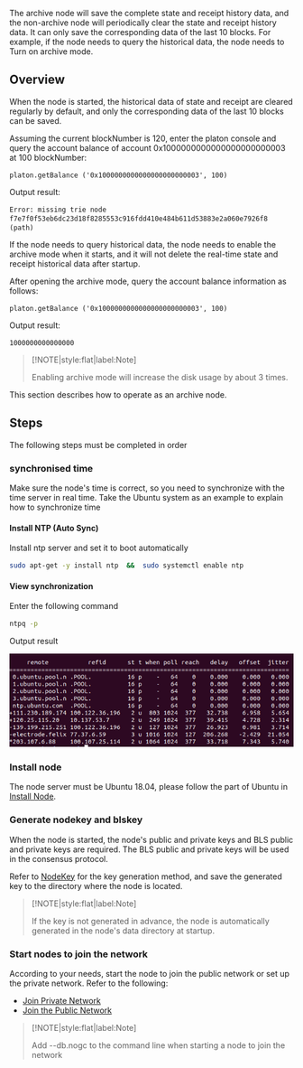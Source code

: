 The archive node will save the complete state and receipt history data, and the non-archive node will periodically clear the state and receipt history data. It can only save the corresponding data of the last 10 blocks. For example, if the node needs to query the historical data, the node needs to Turn on archive mode.


## Overview

When the node is started, the historical data of state and receipt are cleared regularly by default, and only the corresponding data of the last 10 blocks can be saved.

Assuming the current blockNumber is 120, enter the platon console and query the account balance of account 0x1000000000000000000000003 at 100 blockNumber:

```
platon.getBalance ('0x1000000000000000000000003', 100)
```

Output result:

```
Error: missing trie node f7e7f0f53eb6dc23d18f8285553c916fdd410e484b611d53883e2a060e7926f8 (path)
```


If the node needs to query historical data, the node needs to enable the archive mode when it starts, and it will not delete the real-time state and receipt historical data after startup.

After opening the archive mode, query the account balance information as follows:

```
platon.getBalance ('0x1000000000000000000000003', 100)
```

Output result:

```
1000000000000000
```



> [!NOTE|style:flat|label:Note]
>
> Enabling archive mode will increase the disk usage by about 3 times.

 
This section describes how to operate as an archive node.


## Steps

The following steps must be completed in order

### synchronised time

Make sure the node's time is correct, so you need to synchronize with the time server in real time. Take the Ubuntu system as an example to explain how to synchronize time


#### Install NTP (Auto Sync)


Install ntp server and set it to boot automatically

```bash
sudo apt-get -y install ntp  &&  sudo systemctl enable ntp
```


#### View synchronization

Enter the following command 

```bash
ntpq -p
```

Output result

![ntpq返回](ntpq.assets/ntpq.png)
  
  

### Install node

The node server must be Ubuntu 18.04, please follow the part of Ubuntu in [Install Node](/en-us/Node/_[English]-Install-Node.md).


### Generate nodekey and blskey

When the node is started, the node's public and private keys and BLS public and private keys are required. The BLS public and private keys will be used in the consensus protocol.

Refer to [NodeKey](/en-us/Node/_[English]-WalletFile-and-KeyPair.md#Node-key) for the key generation method, and save the generated key to the directory where the node is located.

 
> [!NOTE|style:flat|label:Note]
>
> If the key is not generated in advance, the node is automatically generated in the node's data directory at startup.


### Start nodes to join the network

According to your needs, start the node to join the public network or set up the private network. Refer to the following:

- [Join Private Network](/en-us/Network/[English]-SettingUp-Private-Chain.md)
- [Join the Public Network](/en-us/Network/[English]-Mainnet-and-Testnet.md)


> [!NOTE|style:flat|label:Note]
>
> Add --db.nogc to the command line when starting a node to join the network